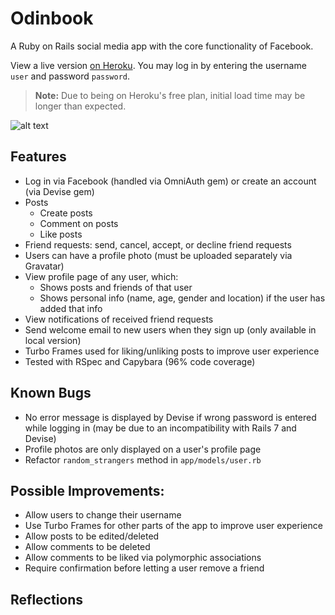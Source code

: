 # Odinbook

A Ruby on Rails social media app with the core functionality of Facebook.

View a live version [on Heroku](https://peaceful-gorge-29362.herokuapp.com/). You may log in by entering the username `user` and password `password`.
> **Note:** Due to being on Heroku's free plan, initial load time may be longer than expected.

![alt text](homepage.png?raw=true "screenshot of Odinbook home page")

## Features
- Log in via Facebook (handled via OmniAuth gem) or create an account (via Devise gem)
- Posts
  - Create posts
  - Comment on posts
  - Like posts
- Friend requests: send, cancel, accept, or decline friend requests
- Users can have a profile photo (must be uploaded separately via Gravatar)
- View profile page of any user, which: 
  - Shows posts and friends of that user
  - Shows personal info (name, age, gender and location) if the user has added that info
- View notifications of received friend requests
- Send welcome email to new users when they sign up (only available in local version)
- Turbo Frames used for liking/unliking posts to improve user experience
- Tested with RSpec and Capybara (96% code coverage)

## Known Bugs
- No error message is displayed by Devise if wrong password is entered while logging in (may be due to an incompatibility with Rails 7 and Devise)
- Profile photos are only displayed on a user's profile page
- Refactor `random_strangers` method in `app/models/user.rb`

## Possible Improvements:
- Allow users to change their username
- Use Turbo Frames for other parts of the app to improve user experience
- Allow posts to be edited/deleted
- Allow comments to be deleted
- Allow comments to be liked via polymorphic associations
- Require confirmation before letting a user remove a friend

## Reflections
